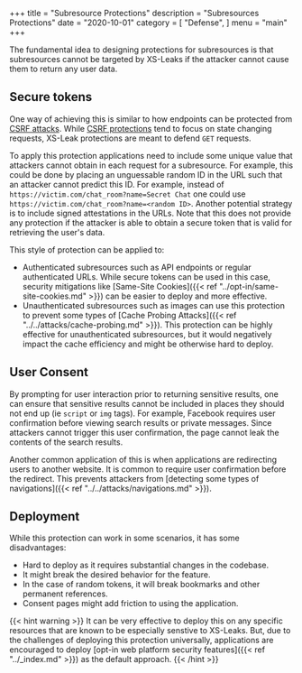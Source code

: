 +++
title = "Subresource Protections"
description = "Subresources Protections"
date = "2020-10-01"
category = [
    "Defense",
]
menu = "main"
+++

The fundamental idea to designing protections for subresources is that subresources cannot be targeted by XS-Leaks if the attacker cannot cause them to return any user data. 

## Secure tokens

One way of achieving this is similar to how endpoints can be protected from [CSRF attacks](https://owasp.org/www-community/attacks/csrf). While [CSRF protections](https://cheatsheetseries.owasp.org/cheatsheets/Cross-Site_Request_Forgery_Prevention_Cheat_Sheet.html) tend to focus on state changing requests, XS-Leak protections are meant to defend `GET` requests. 

To apply this protection applications need to include some unique value that attackers cannot obtain in each request for a subresource. For example, this could be done by placing an unguessable random ID in the URL such that an attacker cannot predict this ID. For example, instead of `https://victim.com/chat_room?name=Secret Chat` one could use `https://victim.com/chat_room?name=<random ID>`. Another potential strategy is to include signed attestations in the URLs. Note that this does not provide any protection if the attacker is able to obtain a secure token that is valid for retrieving the user's data. 

This style of protection can be applied to:

- Authenticated subresources such as API endpoints or regular authenticated URLs. While secure tokens can be used in this case, security mitigations like [Same-Site Cookies]({{< ref "../opt-in/same-site-cookies.md" >}}) can be easier to deploy and more effective.
- Unauthenticated subresources such as images can use this protection to prevent some types of [Cache Probing Attacks]({{< ref "../../attacks/cache-probing.md" >}}). This protection can be highly effective for unauthenticated subresources, but it would negatively impact the cache efficiency and might be otherwise hard to deploy. 

## User Consent

By prompting for user interaction prior to returning sensitive results, one can ensure that sensitive results cannot be included in places they should not end up (ie `script` or `img` tags). For example, Facebook requires user confirmation before viewing search results or private messages. Since attackers cannot trigger this user confirmation, the page cannot leak the contents of the search results. 

Another common application of this is when applications are redirecting users to another website. It is common to require user confirmation before the redirect. This prevents attackers from [detecting some types of navigations]({{< ref "../../attacks/navigations.md" >}}).

## Deployment

While this protection can work in some scenarios, it has some disadvantages:

- Hard to deploy as it requires substantial changes in the codebase. 
- It might break the desired behavior for the feature.
- In the case of random tokens, it will break bookmarks and other permanent references.
- Consent pages might add friction to using the application.

{{< hint warning >}}
It can be very effective to deploy this on any specific resources that are known to be especially senstive to XS-Leaks. But, due to the challenges of deploying this protection universally, applications are encouraged to deploy [opt-in web platform security features]({{< ref "../_index.md" >}}) as the default approach.
{{< /hint >}}

